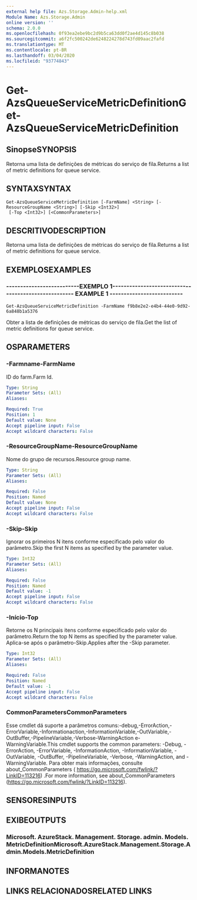 ```yaml
---
external help file: Azs.Storage.Admin-help.xml
Module Name: Azs.Storage.Admin
online version: ''
schema: 2.0.0
ms.openlocfilehash: 0f93ea2ebe9bc2d9b5ca63dd0f2ae4d145c8b038
ms.sourcegitcommit: a6f2fc500242de6248224278d743fd09aac2fafd
ms.translationtype: MT
ms.contentlocale: pt-BR
ms.lasthandoff: 03/04/2020
ms.locfileid: "93774843"
---
```

# <span data-ttu-id="c55b3-101">Get-AzsQueueServiceMetricDefinition</span><span class="sxs-lookup"><span data-stu-id="c55b3-101">Get-AzsQueueServiceMetricDefinition</span></span>

## <span data-ttu-id="c55b3-102">Sinopse</span><span class="sxs-lookup"><span data-stu-id="c55b3-102">SYNOPSIS</span></span>
<span data-ttu-id="c55b3-103">Retorna uma lista de definições de métricas do serviço de fila.</span><span class="sxs-lookup"><span data-stu-id="c55b3-103">Returns a list of metric definitions for queue service.</span></span>

## <span data-ttu-id="c55b3-104">SYNTAX</span><span class="sxs-lookup"><span data-stu-id="c55b3-104">SYNTAX</span></span>

```
Get-AzsQueueServiceMetricDefinition [-FarmName] <String> [-ResourceGroupName <String>] [-Skip <Int32>]
 [-Top <Int32>] [<CommonParameters>]
```

## <span data-ttu-id="c55b3-105">DESCRITIVO</span><span class="sxs-lookup"><span data-stu-id="c55b3-105">DESCRIPTION</span></span>
<span data-ttu-id="c55b3-106">Retorna uma lista de definições de métricas do serviço de fila.</span><span class="sxs-lookup"><span data-stu-id="c55b3-106">Returns a list of metric definitions for queue service.</span></span>

## <span data-ttu-id="c55b3-107">EXEMPLOS</span><span class="sxs-lookup"><span data-stu-id="c55b3-107">EXAMPLES</span></span>

### <span data-ttu-id="c55b3-108">--------------------------EXEMPLO 1--------------------------</span><span class="sxs-lookup"><span data-stu-id="c55b3-108">-------------------------- EXAMPLE 1 --------------------------</span></span>
```
Get-AzsQueueServiceMetricDefinition -FarmName f9b8e2e2-e4b4-44e0-9d92-6a848b1a5376
```

<span data-ttu-id="c55b3-109">Obter a lista de definições de métricas do serviço de fila.</span><span class="sxs-lookup"><span data-stu-id="c55b3-109">Get the list of metric definitions for queue service.</span></span>

## <span data-ttu-id="c55b3-110">OS</span><span class="sxs-lookup"><span data-stu-id="c55b3-110">PARAMETERS</span></span>

### <span data-ttu-id="c55b3-111">-Farmname</span><span class="sxs-lookup"><span data-stu-id="c55b3-111">-FarmName</span></span>
<span data-ttu-id="c55b3-112">ID do farm.</span><span class="sxs-lookup"><span data-stu-id="c55b3-112">Farm Id.</span></span>

```yaml
Type: String
Parameter Sets: (All)
Aliases: 

Required: True
Position: 1
Default value: None
Accept pipeline input: False
Accept wildcard characters: False
```

### <span data-ttu-id="c55b3-113">-ResourceGroupName</span><span class="sxs-lookup"><span data-stu-id="c55b3-113">-ResourceGroupName</span></span>
<span data-ttu-id="c55b3-114">Nome do grupo de recursos.</span><span class="sxs-lookup"><span data-stu-id="c55b3-114">Resource group name.</span></span>

```yaml
Type: String
Parameter Sets: (All)
Aliases: 

Required: False
Position: Named
Default value: None
Accept pipeline input: False
Accept wildcard characters: False
```

### <span data-ttu-id="c55b3-115">-Skip</span><span class="sxs-lookup"><span data-stu-id="c55b3-115">-Skip</span></span>
<span data-ttu-id="c55b3-116">Ignorar os primeiros N itens conforme especificado pelo valor do parâmetro.</span><span class="sxs-lookup"><span data-stu-id="c55b3-116">Skip the first N items as specified by the parameter value.</span></span>

```yaml
Type: Int32
Parameter Sets: (All)
Aliases: 

Required: False
Position: Named
Default value: -1
Accept pipeline input: False
Accept wildcard characters: False
```

### <span data-ttu-id="c55b3-117">-Início</span><span class="sxs-lookup"><span data-stu-id="c55b3-117">-Top</span></span>
<span data-ttu-id="c55b3-118">Retorne os N principais itens conforme especificado pelo valor do parâmetro.</span><span class="sxs-lookup"><span data-stu-id="c55b3-118">Return the top N items as specified by the parameter value.</span></span>
<span data-ttu-id="c55b3-119">Aplica-se após o parâmetro-Skip.</span><span class="sxs-lookup"><span data-stu-id="c55b3-119">Applies after the -Skip parameter.</span></span>

```yaml
Type: Int32
Parameter Sets: (All)
Aliases: 

Required: False
Position: Named
Default value: -1
Accept pipeline input: False
Accept wildcard characters: False
```

### <span data-ttu-id="c55b3-120">CommonParameters</span><span class="sxs-lookup"><span data-stu-id="c55b3-120">CommonParameters</span></span>
<span data-ttu-id="c55b3-121">Esse cmdlet dá suporte a parâmetros comuns:-debug,-ErrorAction,-ErrorVariable,-Informationaction,-InformationVariable,-OutVariable,-OutBuffer,-PipelineVariable,-Verbose-WarningAction e-WarningVariable.</span><span class="sxs-lookup"><span data-stu-id="c55b3-121">This cmdlet supports the common parameters: -Debug, -ErrorAction, -ErrorVariable, -InformationAction, -InformationVariable, -OutVariable, -OutBuffer, -PipelineVariable, -Verbose, -WarningAction, and -WarningVariable.</span></span> <span data-ttu-id="c55b3-122">Para obter mais informações, consulte about_CommonParameters ( https://go.microsoft.com/fwlink/?LinkID=113216) .</span><span class="sxs-lookup"><span data-stu-id="c55b3-122">For more information, see about_CommonParameters (https://go.microsoft.com/fwlink/?LinkID=113216).</span></span>

## <span data-ttu-id="c55b3-123">SENSORES</span><span class="sxs-lookup"><span data-stu-id="c55b3-123">INPUTS</span></span>

## <span data-ttu-id="c55b3-124">EXIBE</span><span class="sxs-lookup"><span data-stu-id="c55b3-124">OUTPUTS</span></span>

### <span data-ttu-id="c55b3-125">Microsoft. AzureStack. Management. Storage. admin. Models. MetricDefinition</span><span class="sxs-lookup"><span data-stu-id="c55b3-125">Microsoft.AzureStack.Management.Storage.Admin.Models.MetricDefinition</span></span>

## <span data-ttu-id="c55b3-126">INFORMA</span><span class="sxs-lookup"><span data-stu-id="c55b3-126">NOTES</span></span>

## <span data-ttu-id="c55b3-127">LINKS RELACIONADOS</span><span class="sxs-lookup"><span data-stu-id="c55b3-127">RELATED LINKS</span></span>

